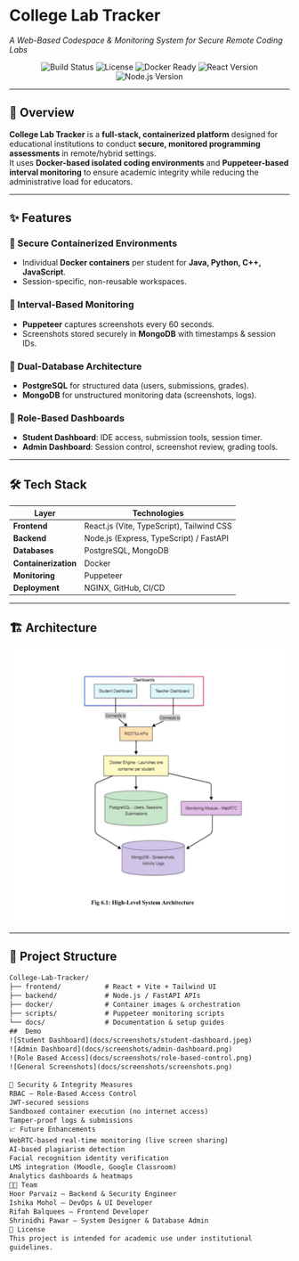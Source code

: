 # College Lab Tracker  
*A Web-Based Codespace & Monitoring System for Secure Remote Coding Labs*

<p align="center">
  <img src="https://img.shields.io/badge/build-passing-brightgreen" alt="Build Status" />
  <img src="https://img.shields.io/badge/license-Academic-blue" alt="License" />
  <img src="https://img.shields.io/badge/docker-ready-blue" alt="Docker Ready" />
  <img src="https://img.shields.io/badge/react-18-blue" alt="React Version" />
  <img src="https://img.shields.io/badge/node.js-18-green" alt="Node.js Version" />
</p>

---

## 📌 Overview  
**College Lab Tracker** is a **full-stack, containerized platform** designed for educational institutions to conduct **secure, monitored programming assessments** in remote/hybrid settings.  
It uses **Docker-based isolated coding environments** and **Puppeteer-based interval monitoring** to ensure academic integrity while reducing the administrative load for educators.

---

## ✨ Features  
### 🔹 Secure Containerized Environments  
- Individual **Docker containers** per student for **Java, Python, C++, JavaScript**.  
- Session-specific, non-reusable workspaces.  

### 🔹 Interval-Based Monitoring  
- **Puppeteer** captures screenshots every 60 seconds.  
- Screenshots stored securely in **MongoDB** with timestamps & session IDs.  

### 🔹 Dual-Database Architecture  
- **PostgreSQL** for structured data (users, submissions, grades).  
- **MongoDB** for unstructured monitoring data (screenshots, logs).  

### 🔹 Role-Based Dashboards  
- **Student Dashboard**: IDE access, submission tools, session timer.  
- **Admin Dashboard**: Session control, screenshot review, grading tools.  

---

## 🛠 Tech Stack  
| Layer            | Technologies |
|------------------|--------------|
| **Frontend**     | React.js (Vite, TypeScript), Tailwind CSS |
| **Backend**      | Node.js (Express, TypeScript) / FastAPI |
| **Databases**    | PostgreSQL, MongoDB |
| **Containerization** | Docker |
| **Monitoring**   | Puppeteer |
| **Deployment**   | NGINX, GitHub, CI/CD |

---

## 🏗 Architecture  
<p align="center">
  <a href="docs/architecture.jpeg">
    <img src="docs/architecture.jpeg" alt="Architecture Diagram" width="700">
  </a>
</p>

---

## 📂 Project Structure  
```plaintext
College-Lab-Tracker/
├── frontend/           # React + Vite + Tailwind UI
├── backend/            # Node.js / FastAPI APIs
├── docker/             # Container images & orchestration
├── scripts/            # Puppeteer monitoring scripts
└── docs/               # Documentation & setup guides
##  Demo
![Student Dashboard](docs/screenshots/student-dashboard.jpeg)
![Admin Dashboard](docs/screenshots/admin-dashboard.png)
![Role Based Access](docs/screenshots/role-based-control.png)
![General Screenshots](docs/screenshots/screenshots.png)

🔐 Security & Integrity Measures
RBAC – Role-Based Access Control
JWT-secured sessions
Sandboxed container execution (no internet access)
Tamper-proof logs & submissions
📈 Future Enhancements
WebRTC-based real-time monitoring (live screen sharing)
AI-based plagiarism detection
Facial recognition identity verification
LMS integration (Moodle, Google Classroom)
Analytics dashboards & heatmaps
👩‍💻 Team
Hoor Parvaiz – Backend & Security Engineer
Ishika Mohol – DevOps & UI Developer
Rifah Balquees – Frontend Developer
Shrinidhi Pawar – System Designer & Database Admin
📜 License
This project is intended for academic use under institutional guidelines.
